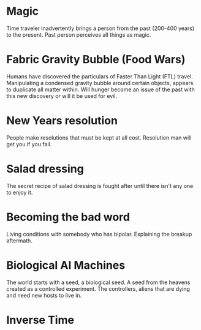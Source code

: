 # Magic
Time traveler inadvertently brings a person from the past (200-400 years) to the present.
Past person perceives all things as magic. 

# Fabric Gravity Bubble (Food Wars)
Humans have discovered the particulars of Faster Than Light (FTL) travel.
Manipulating a condensed gravity bubble around certain objects, appears to duplicate all matter within.
Will hunger become an issue of the past with this new discovery or will it be used for evil.

# New Years resolution
People make resolutions that must be kept at all cost.
Resolution man will get you if you fail.

# Salad dressing
The secret recipe of salad dressing is fought after until there isn't any one to enjoy it.

# Becoming the bad word
Living conditions with somebody who has bipolar.
Explaining the breakup aftermath. 

# Biological AI Machines
The world starts with a seed, a biological seed.
A seed from the heavens created as a controlled experiment.
The controllers, aliens that are dying and need new hosts to live in.

# Inverse Time
